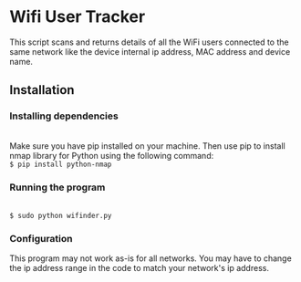 # Wifi User Tracker
This script scans and returns details of all the WiFi users connected to the same network like the device internal ip address, MAC address and device name.

## Installation

### Installing dependencies
<br> Make sure you have pip installed on your machine. Then use pip to install nmap library for Python using the following command:
<br>`$ pip install python-nmap`

### Running the program
<br> `$ sudo python wifinder.py`

### Configuration
This program may not work as-is for all networks. You may have to change the ip address range in the code to match your network's ip address.
